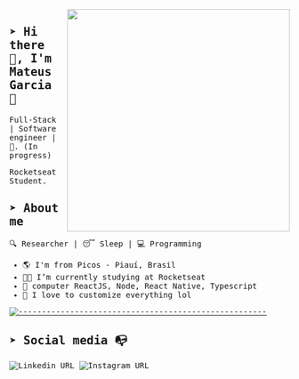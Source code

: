 <samp>

<img align="right" width="400" src="https://raw.githubusercontent.com/mpgxc/experimental.Frankner/master/.github/logo.png">

## ➤ Hi there 👋, I'm Mateus Garcia :rocket:

Full-Stack | Software engineer | :robot:. (In progress)

Rocketseat Student. 

## ➤ About me 

  :mag: Researcher | 😴 Sleep | 💻 Programming

- :earth_americas: I'm from Picos - Piauí, Brasil
- :man_technologist: I’m currently studying at Rocketseat
- 💜 computer ReactJS, Node, React Native, Typescript
- :gem: I love to customize everything lol


[![-----------------------------------------------------](https://raw.githubusercontent.com/andreasbm/readme/master/assets/lines/colored.png)](#installation)

## ➤ Social media :mailbox_with_no_mail:

![Linkedin URL](https://img.shields.io/twitter/url?color=%2380ff80&label=Linkedin%2Fmpgxc&logo=linkedin&style=for-the-badge&url=https%3A%2F%2Fwww.linkedin.com%2Fin%2Fmpgxc%2F)
![Instagram URL](https://img.shields.io/twitter/url?color=%2380ff80&label=Instagram%2Fmpgxc&logo=instagram&logoColor=%23FFF&style=for-the-badge&url=https%3A%2F%2Fwww.instagram.com%2Fmpgx.c%2F)
</samp>
